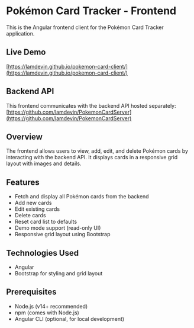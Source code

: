 # Pokémon Card Tracker - Frontend

This is the Angular frontend client for the Pokémon Card Tracker application.

## Live Demo

[https://lamdevin.github.io/pokemon-card-client/](https://lamdevin.github.io/pokemon-card-client/)

## Backend API

This frontend communicates with the backend API hosted separately:  
[https://github.com/lamdevin/PokemonCardServer](https://github.com/lamdevin/PokemonCardServer)




## Overview

The frontend allows users to view, add, edit, and delete Pokémon cards by interacting with the backend API. It displays cards in a responsive grid layout with images and details.

## Features

- Fetch and display all Pokémon cards from the backend
- Add new cards
- Edit existing cards
- Delete cards
- Reset card list to defaults
- Demo mode support (read-only UI)
- Responsive grid layout using Bootstrap

## Technologies Used

- Angular
- Bootstrap for styling and grid layout

## Prerequisites

- Node.js (v14+ recommended)
- npm (comes with Node.js)
- Angular CLI (optional, for local development)
